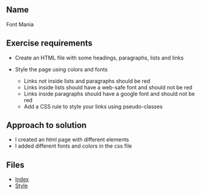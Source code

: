 ## Name
Font Mania

## Exercise requirements
* Create an HTML file with some headings, paragraphs, lists and links


* Style the page using colors and fonts
    * Links not inside lists and paragraphs should be red
    * Links inside lists should have a web-safe font and should not be red
    * Links inside paragraphs should have a google font and should not be red
    * Add a CSS rule to style your links using pseudo-classes

## Approach to solution
* I created an html page with different elements
* I added different fonts and colors in the css file

## Files
* [Index](index.html) 
* [Style](style/style.css) 

